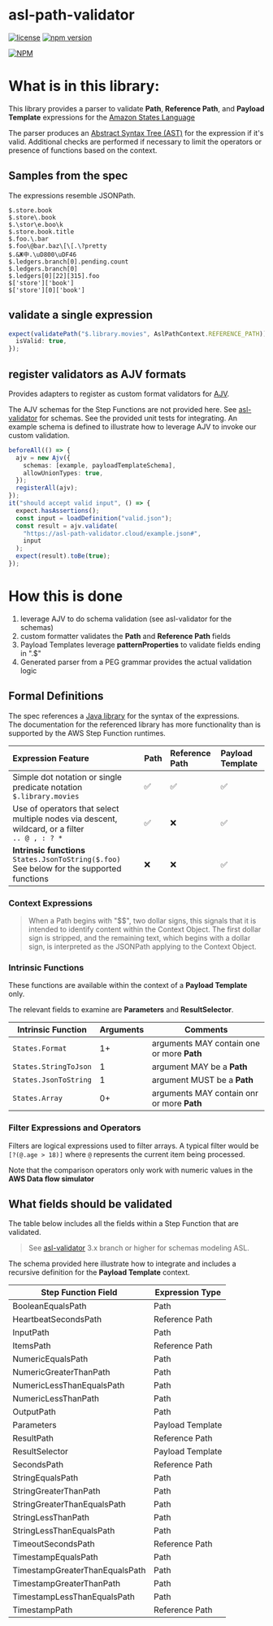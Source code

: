 # asl-path-validator

[![license](https://img.shields.io/badge/MIT-blue.svg)](https://github.com/massfords/asl-path-validator/blob/master/LICENSE)
[![npm version](https://badge.fury.io/js/asl-path-validator.svg)](https://badge.fury.io/js/asl-path-validator)

[![NPM](https://nodei.co/npm/asl-path-validator.png?stars=true)](https://www.npmjs.com/package/asl-path-validator)

# What is in this library:

This library provides a parser to validate **Path**, **Reference Path**, and **Payload Template** expressions 
for the [Amazon States Language](https://states-language.net/spec.html)

The parser produces an [Abstract Syntax Tree (AST)](https://en.wikipedia.org/wiki/Abstract_syntax_tree) for the 
expression if it's valid. Additional checks are performed if necessary to limit the operators 
or presence of functions based on the context.

## Samples from the spec
The expressions resemble JSONPath.

```
$.store.book
$.store\.book
$.\stor\e.boo\k
$.store.book.title
$.foo.\.bar
$.foo\@bar.baz\[\[.\?pretty
$.&Ж中.\uD800\uDF46
$.ledgers.branch[0].pending.count
$.ledgers.branch[0]
$.ledgers[0][22][315].foo
$['store']['book']
$['store'][0]['book']
```

## validate a single expression
```typescript
expect(validatePath("$.library.movies", AslPathContext.REFERENCE_PATH)).toStrictEqual({
  isValid: true,
});
```

## register validators as AJV formats
Provides adapters to register as custom format validators for [AJV](https://ajv.js.org/api.html#ajv-addformat-name-string-format-format-ajv).

The AJV schemas for the Step Functions are not provided here. See [asl-validator](https://github.com/ChristopheBougere/asl-validator) for schemas.
See the provided unit tests for integrating. An example schema is defined to illustrate how to leverage AJV to invoke our custom validation.

```typescript
beforeAll(() => {
  ajv = new Ajv({
    schemas: [example, payloadTemplateSchema],
    allowUnionTypes: true,
  });
  registerAll(ajv);
});
it("should accept valid input", () => {
  expect.hasAssertions();
  const input = loadDefinition("valid.json");
  const result = ajv.validate(
    "https://asl-path-validator.cloud/example.json#",
    input
  );
  expect(result).toBe(true);
});
```


# How this is done

1. leverage AJV to do schema validation (see asl-validator for the schemas)
2. custom formatter validates the **Path** and **Reference Path** fields
3. Payload Templates leverage **patternProperties** to validate fields ending in ".$"
4. Generated parser from a PEG grammar provides the actual validation logic


## Formal Definitions
The spec references a [Java library](https://github.com/json-path/JsonPath) for the syntax of the expressions.  
The documentation for the referenced library has more functionality than is supported by the AWS Step Function runtimes.

| Expression Feature                                                                                | Path               | Reference Path     | Payload Template   |
|:--------------------------------------------------------------------------------------------------|:-------------------|:-------------------|:-------------------|
| Simple dot notation or single predicate notation<br>`$.library.movies`                            | :white_check_mark: | :white_check_mark: | :white_check_mark: |     
| Use of operators that select multiple nodes via descent, wildcard, or a filter<br>`.. @ , : ? *`  | :white_check_mark: | :x:                | :white_check_mark: |
| **Intrinsic functions**<br> `States.JsonToString($.foo)`<br>See below for the supported functions | :x:                | :x:                | :white_check_mark: |


### Context Expressions
> When a Path begins with "$$", two dollar signs, this signals that it is intended to identify content within the
> Context Object. The first dollar sign is stripped, and the remaining text, which begins with a dollar sign,
> is interpreted as the JSONPath applying to the Context Object.

### Intrinsic Functions
These functions are available within the context of a **Payload Template** only.

The relevant fields to examine are **Parameters** and **ResultSelector**.

| Intrinsic Function    | Arguments | Comments                                   |
|-----------------------|-----------|--------------------------------------------|
| `States.Format`       | 1+        | arguments MAY contain one or more **Path** |
| `States.StringToJson` | 1         | argument MAY be a **Path**                 |                 
| `States.JsonToString` | 1         | argument MUST be a **Path**                |
| `States.Array`        | 0+        | arguments MAY contain onr or more **Path** |

### Filter Expressions and Operators

Filters are logical expressions used to filter arrays. A typical filter would be `[?(@.age > 18)]` where `@` represents
the current item being processed.

Note that the comparison operators only work with numeric values in the **AWS Data flow simulator**

## What fields should be validated

The table below includes all the fields within a Step Function that are validated.

> See [asl-validator](https://github.com/ChristopheBougere/asl-validator) 3.x branch or higher for schemas modeling ASL.  

The schema provided here illustrate how to integrate and includes a recursive definition for the **Payload Template** context.

| Step Function Field            | Expression Type  |
|--------------------------------|------------------|
| BooleanEqualsPath              | Path             |
| HeartbeatSecondsPath           | Reference Path   |
| InputPath                      | Path             |
| ItemsPath                      | Reference Path   |
| NumericEqualsPath              | Path             |
| NumericGreaterThanPath         | Path             |
| NumericLessThanEqualsPath      | Path             |
| NumericLessThanPath            | Path             |
| OutputPath                     | Path             |
| Parameters                     | Payload Template |
| ResultPath                     | Reference Path   |
| ResultSelector                 | Payload Template |
| SecondsPath                    | Reference Path   |
| StringEqualsPath               | Path             |
| StringGreaterThanPath          | Path             |
| StringGreaterThanEqualsPath    | Path             |
| StringLessThanPath             | Path             |
| StringLessThanEqualsPath       | Path             |
| TimeoutSecondsPath             | Reference Path   |
| TimestampEqualsPath            | Path             |
| TimestampGreaterThanEqualsPath | Path             |
| TimestampGreaterThanPath       | Path             |
| TimestampLessThanEqualsPath    | Path             |
| TimestampPath                  | Reference Path   |
